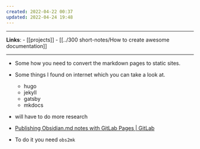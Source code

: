```yaml
---
created: 2022-04-22 00:37
updated: 2022-04-24 19:48
---
```

---
**Links**: 
	- [[projects]]
	- [[../300 short-notes/How to create awesome documentation]]

---

- Some how you need to convert the markdown pages to static sites.
- Some things I found on internet which you can take a look at.
	- hugo
	- jekyll
	- gatsby
	- mkdocs

- will have to do more research
- [Publishing Obsidian.md notes with GitLab Pages | GitLab](https://about.gitlab.com/blog/2022/03/15/publishing-obsidian-notes-with-gitlab-pages/)

- To do it you need `obs2mk`
